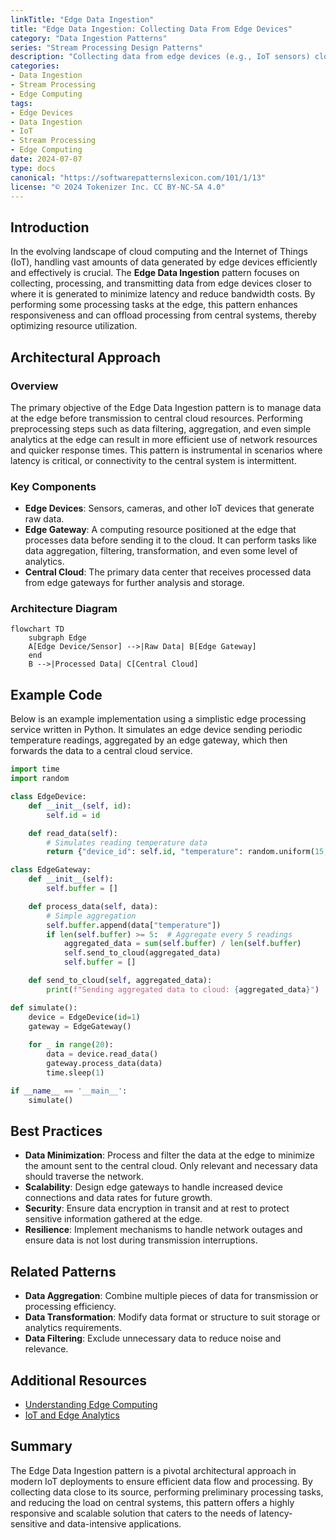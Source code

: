 ```yaml
---
linkTitle: "Edge Data Ingestion"
title: "Edge Data Ingestion: Collecting Data From Edge Devices"
category: "Data Ingestion Patterns"
series: "Stream Processing Design Patterns"
description: "Collecting data from edge devices (e.g., IoT sensors) closer to the data source to reduce latency and bandwidth usage, sometimes performing preprocessing at the edge."
categories:
- Data Ingestion
- Stream Processing
- Edge Computing
tags:
- Edge Devices
- Data Ingestion
- IoT
- Stream Processing
- Edge Computing
date: 2024-07-07
type: docs
canonical: "https://softwarepatternslexicon.com/101/1/13"
license: "© 2024 Tokenizer Inc. CC BY-NC-SA 4.0"
---
```


## Introduction

In the evolving landscape of cloud computing and the Internet of Things (IoT), handling vast amounts of data generated by edge devices efficiently and effectively is crucial. The **Edge Data Ingestion** pattern focuses on collecting, processing, and transmitting data from edge devices closer to where it is generated to minimize latency and reduce bandwidth costs. By performing some processing tasks at the edge, this pattern enhances responsiveness and can offload processing from central systems, thereby optimizing resource utilization.

## Architectural Approach

### Overview

The primary objective of the Edge Data Ingestion pattern is to manage data at the edge before transmission to central cloud resources. Performing preprocessing steps such as data filtering, aggregation, and even simple analytics at the edge can result in more efficient use of network resources and quicker response times. This pattern is instrumental in scenarios where latency is critical, or connectivity to the central system is intermittent.

### Key Components

- **Edge Devices**: Sensors, cameras, and other IoT devices that generate raw data.
- **Edge Gateway**: A computing resource positioned at the edge that processes data before sending it to the cloud. It can perform tasks like data aggregation, filtering, transformation, and even some level of analytics.
- **Central Cloud**: The primary data center that receives processed data from edge gateways for further analysis and storage.

### Architecture Diagram

```mermaid
flowchart TD
    subgraph Edge
    A[Edge Device/Sensor] -->|Raw Data| B[Edge Gateway]
    end
    B -->|Processed Data| C[Central Cloud]
```

## Example Code

Below is an example implementation using a simplistic edge processing service written in Python. It simulates an edge device sending periodic temperature readings, aggregated by an edge gateway, which then forwards the data to a central cloud service.

```python
import time
import random

class EdgeDevice:
    def __init__(self, id):
        self.id = id

    def read_data(self):
        # Simulates reading temperature data
        return {"device_id": self.id, "temperature": random.uniform(15, 25)}

class EdgeGateway:
    def __init__(self):
        self.buffer = []

    def process_data(self, data):
        # Simple aggregation
        self.buffer.append(data["temperature"])
        if len(self.buffer) >= 5:  # Aggregate every 5 readings
            aggregated_data = sum(self.buffer) / len(self.buffer)
            self.send_to_cloud(aggregated_data)
            self.buffer = []

    def send_to_cloud(self, aggregated_data):
        print(f"Sending aggregated data to cloud: {aggregated_data}")

def simulate():
    device = EdgeDevice(id=1)
    gateway = EdgeGateway()
    
    for _ in range(20):
        data = device.read_data()
        gateway.process_data(data)
        time.sleep(1)

if __name__ == '__main__':
    simulate()
```

## Best Practices

- **Data Minimization**: Process and filter the data at the edge to minimize the amount sent to the central cloud. Only relevant and necessary data should traverse the network.
- **Scalability**: Design edge gateways to handle increased device connections and data rates for future growth.
- **Security**: Ensure data encryption in transit and at rest to protect sensitive information gathered at the edge.
- **Resilience**: Implement mechanisms to handle network outages and ensure data is not lost during transmission interruptions.

## Related Patterns

- **Data Aggregation**: Combine multiple pieces of data for transmission or processing efficiency.
- **Data Transformation**: Modify data format or structure to suit storage or analytics requirements.
- **Data Filtering**: Exclude unnecessary data to reduce noise and relevance.

## Additional Resources

- [Understanding Edge Computing](https://example.com/understanding-edge-computing)
- [IoT and Edge Analytics](https://example.com/iot-and-edge-analytics)

## Summary

The Edge Data Ingestion pattern is a pivotal architectural approach in modern IoT deployments to ensure efficient data flow and processing. By collecting data close to its source, performing preliminary processing tasks, and reducing the load on central systems, this pattern offers a highly responsive and scalable solution that caters to the needs of latency-sensitive and data-intensive applications.
